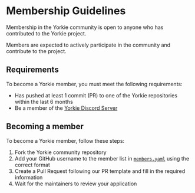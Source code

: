 # Membership Guidelines

Membership in the Yorkie community is open to anyone who has contributed to the Yorkie project. 

Members are expected to actively participate in the community and contribute to the project.

## Requirements

To become a Yorkie member, you must meet the following requirements:

- Has pushed at least 1 commit (PR) to one of the Yorkie repositories within the last 6 months
- Be a member of the [Yorkie Discord Server](https://discord.com/invite/MVEAwz9sBy)

## Becoming a member

To become a Yorkie member, follow these steps:

1. Fork the Yorkie community repository
2. Add your GitHub username to the member list in [`members.yaml`](./teams/members.yaml) using the correct format
3. Create a Pull Request following our PR template and fill in the required information
4. Wait for the maintainers to review your application
